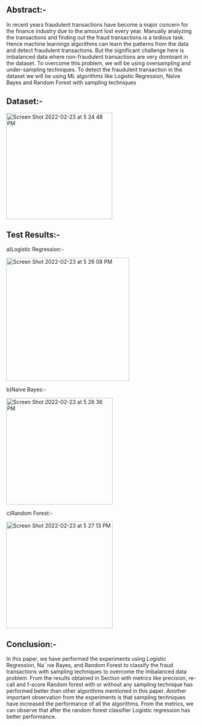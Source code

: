 ## Abstract:-
In recent years fraudulent transactions have become a major concern for the finance industry due to the amount lost every year. Manually analyzing the transactions and finding out the fraud transactions is a tedious task. Hence machine learnings algorithms can learn the patterns from the data and detect fraudulent transactions. But the significant challenge here is imbalanced data where non-fraudulent transactions are very dominant in the dataset. To overcome this problem, we will be using oversampling and under-sampling techniques. To detect the fraudulent transaction in the dataset we will be using ML algorithms like Logistic Regression, Naïve Bayes and Random Forest with sampling techniques

## Dataset:-

<img width="281" alt="Screen Shot 2022-02-23 at 5 24 48 PM" src="https://user-images.githubusercontent.com/58058791/155419897-ca51ead3-4ac2-4862-8859-d78194040615.png">

## Test Results:-

a)Logistic Regression:-

<img width="326" alt="Screen Shot 2022-02-23 at 5 26 08 PM" src="https://user-images.githubusercontent.com/58058791/155420025-a79c53a2-16bb-4cd0-85f1-054dce5a82a3.png">

b)Naive Bayes:-

<img width="282" alt="Screen Shot 2022-02-23 at 5 26 36 PM" src="https://user-images.githubusercontent.com/58058791/155420042-a0195644-594b-4710-a072-2010e55fd38d.png">

c)Random Forest:-

<img width="282" alt="Screen Shot 2022-02-23 at 5 27 13 PM" src="https://user-images.githubusercontent.com/58058791/155420058-1bc2b56c-686c-4430-aacd-f6e153420a71.png">


## Conclusion:-
In this paper, we have performed the experiments using
Logistic Regression, Na¨ıve Bayes, and Random Forest to
classify the fraud transactions with sampling techniques to
overcome the imbalanced data problem. From the results
obtained in Section with metrics like precision, re-call and
f-score Random forest with or without any sampling technique
has performed better than other algorithms mentioned in this paper. Another important observation from the experiments
is that sampling techniques have increased the performance
of all the algorithms. From the metrics, we can observe that
after the random forest classifier Logistic regression has better
performance.
